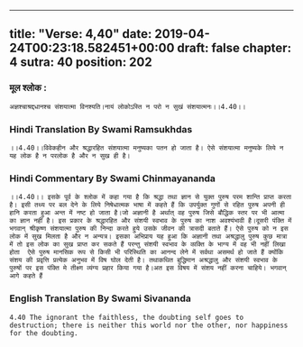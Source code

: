 
---
title: "Verse: 4,40"
date: 2019-04-24T00:23:18.582451+00:00
draft: false
chapter: 4
sutra: 40
position: 202
---
### मूल श्लोक :
```
अज्ञश्चाश्रद्दधानश्च संशयात्मा विनश्यति।नायं लोकोऽस्ति न परो न सुखं संशयात्मनः।।4.40।।

```

### Hindi Translation By Swami Ramsukhdas
```
।।4.40।।विवेकहीन और श्रद्धारहित संशयात्मा मनुष्यका पतन हो जाता है। ऐसे संशयात्मा मनुष्यके लिये न यह लोक है न परलोक है और न सुख ही है।

```

### Hindi Commentary By Swami Chinmayananda
```
।।4.40।। इसके पूर्व के श्लोक में कहा गया है कि श्रद्धा तथा ज्ञान से युक्त पुरुष परम शान्ति प्राप्त करता है। इसी तथ्य पर बल देने के लिये निषेधात्मक भाषा में कहते हैं कि उपर्युक्त गुणों से रहित पुरुष अपनी ही हानि करता हुआ अन्त में नष्ट हो जाता है।जो अज्ञानी है अर्थात् वह पुरुष जिसे बौद्धिक स्तर पर भी आत्मा का ज्ञान नहीं है। इस प्रकार के श्रद्धारहित और संशयी स्वभाव के पुरुष का नाश अवश्यंभावी है।दूसरी पंक्ति में भगवान् श्रीकृष्ण संशयात्मा पुरुष की निन्दा करते हुये उसके जीवन की त्रासदी बताते हैं। ऐसे पुरुष को न इस लोक में सुख मिलता है और न अन्यत्र। इसका अभिप्राय यह हुआ कि अज्ञानी तथा अश्रद्धालु पुरुष कुछ मात्रा में तो इस लोक का सुख प्राप्त कर सकते हैं परन्तु संशयी स्वभाव के व्य़क्ति के भाग्य में वह भी नहीं लिखा होता  ऐसे पुरुष मानसिक रूप से किसी भी परिस्थिति का आनन्द लेने में सर्वथा असमर्थ हो जाते हैं क्योंकि संशय की प्रवृत्ति प्रत्येक अनुभव में विष घोल देती है। तथाकथित बुद्धिमान अश्रद्धालु और संशयी स्वभाव के पुरुषों पर इस पंक्ति मे तीक्ष्ण व्यंग्य प्रहार किया गया है।अत इस विषय में संशय नहीं करना चाहिये। भगवान् आगे कहते हैं

```

### English Translation By Swami  Sivananda
```
4.40 The ignorant the faithless, the doubting self goes to destruction; there is neither this world nor the other, nor happiness for the doubting.

```


